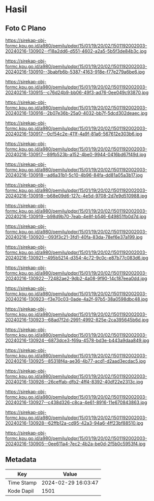 # Hasil

## Foto C Plano

https://sirekap-obj-formc.kpu.go.id/a980/pemilu/pdpr/15/01/19/20/02/1501192002003-20240216-130902--f18a2dd6-d551-4602-a2a5-5b5f3de84b3c.jpg

https://sirekap-obj-formc.kpu.go.id/a980/pemilu/pdpr/15/01/19/20/02/1501192002003-20240216-130910--3babfb6b-5387-4163-918e-f77e279a6be6.jpg

https://sirekap-obj-formc.kpu.go.id/a980/pemilu/pdpr/15/01/19/20/02/1501192002003-20240216-130915--c76d24b9-bb06-49f3-ad76-0ee049c93870.jpg

https://sirekap-obj-formc.kpu.go.id/a980/pemilu/pdpr/15/01/19/20/02/1501192002003-20240216-130916--2b07e36b-25a0-4032-bb7f-5dcd302deaec.jpg

https://sirekap-obj-formc.kpu.go.id/a980/pemilu/pdpr/15/01/19/20/02/1501192002003-20240216-130917--0cf54c2e-411f-4a9f-81a6-567612e303b6.jpg

https://sirekap-obj-formc.kpu.go.id/a980/pemilu/pdpr/15/01/19/20/02/1501192002003-20240216-130917--89fb523b-a152-4be0-9944-0416bd67f49d.jpg

https://sirekap-obj-formc.kpu.go.id/a980/pemilu/pdpr/15/01/19/20/02/1501192002003-20240216-130918--ad6a31b1-5c10-4b96-84fa-dd81a05a3b17.jpg

https://sirekap-obj-formc.kpu.go.id/a980/pemilu/pdpr/15/01/19/20/02/1501192002003-20240216-130918--b68e09d6-127c-4e5d-9708-2d7e9d510988.jpg

https://sirekap-obj-formc.kpu.go.id/a980/pemilu/pdpr/15/01/19/20/02/1501192002003-20240216-130919--b98d9b70-7eab-4e8f-b546-649851fb0d7d.jpg

https://sirekap-obj-formc.kpu.go.id/a980/pemilu/pdpr/15/01/19/20/02/1501192002003-20240216-130920--093f3c21-3fd1-40fa-83da-78ef6e37a199.jpg

https://sirekap-obj-formc.kpu.go.id/a980/pemilu/pdpr/15/01/19/20/02/1501192002003-20240216-130921--495b5214-d354-4c72-9c0c-e87b77c083d6.jpg

https://sirekap-obj-formc.kpu.go.id/a980/pemilu/pdpr/15/01/19/20/02/1501192002003-20240216-130922--72482ae2-9db2-4a08-9f90-14c187eea0dd.jpg

https://sirekap-obj-formc.kpu.go.id/a980/pemilu/pdpr/15/01/19/20/02/1501192002003-20240216-130923--f3e70c03-0ade-4a2f-97b5-38a0598dbc48.jpg

https://sirekap-obj-formc.kpu.go.id/a980/pemilu/pdpr/15/01/19/20/02/1501192002003-20240216-130923--68ad7f2d-2991-4992-825e-2ca395645b6d.jpg

https://sirekap-obj-formc.kpu.go.id/a980/pemilu/pdpr/15/01/19/20/02/1501192002003-20240216-130924--6873dce3-f69a-4578-bd3e-b443a9daa849.jpg

https://sirekap-obj-formc.kpu.go.id/a980/pemilu/pdpr/15/01/19/20/02/1501192002003-20240216-130925--85318f4a-ae36-4b77-acd1-d2aad3ecdac5.jpg

https://sirekap-obj-formc.kpu.go.id/a980/pemilu/pdpr/15/01/19/20/02/1501192002003-20240216-130926--26ceffab-dfb2-4ff4-8392-40df22e2313c.jpg

https://sirekap-obj-formc.kpu.go.id/a980/pemilu/pdpr/15/01/19/20/02/1501192002003-20240216-130927--c438d326-c8ca-4e61-8916-11e670843863.jpg

https://sirekap-obj-formc.kpu.go.id/a980/pemilu/pdpr/15/01/19/20/02/1501192002003-20240216-130928--62ffb12a-cd95-42a3-94a6-4ff23bf88510.jpg

https://sirekap-obj-formc.kpu.go.id/a980/pemilu/pdpr/15/01/19/20/02/1501192002003-20240216-130905--0ee611a4-7ec2-4b2a-be0d-2f5b0c5953f4.jpg


## Metadata

| Key        | Value               |
| ---------- | ------------------- |
| Time Stamp | 2024-02-29 16:03:47 |
| Kode Dapil | 1501                |



